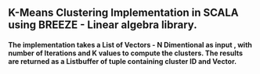 ## K-Means Clustering Implementation in SCALA using BREEZE - Linear algebra library.

#### The implementation takes a List of Vectors - N Dimentional as input , with number of Iterations and K values to compute the clusters. The results are returned as a Listbuffer of tuple containing cluster ID and Vector.
